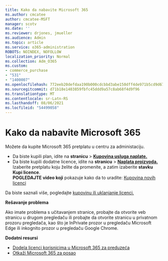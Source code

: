 ```yaml
---
title: Kako da nabavite Microsoft 365
ms.author: cmcatee
author: cmcatee-MSFT
manager: scotv
ms.date: ''
ms.reviewer: drjones, jmueller
ms.audience: Admin
ms.topic: article
ms.service: o365-administration
ROBOTS: NOINDEX, NOFOLLOW
localization_priority: Normal
ms.collection: Adm_O365
ms.custom:
- commerce_purchase
- "531"
- "1400007"
ms.openlocfilehash: 772eeb20defdaa190b000cdcbbd3abe150dff4de971b5cd9d676f261880776a9
ms.sourcegitcommit: d71b18e1403859fbfc45ddd9a57c8ab68f4d9f96
ms.translationtype: MT
ms.contentlocale: sr-Latn-RS
ms.lasthandoff: 08/06/2021
ms.locfileid: "54499058"
---
```

# <a name="how-to-make-a-microsoft-365-purchase"></a>Kako da nabavite Microsoft 365

Možete da kupite Microsoft 365 pretplatu u centru za administaciju.
  
- Da biste kupili plan, idite na **stranicu** \> **[Kupovina usluga naplate.](https://go.microsoft.com/fwlink/p/?linkid=868433)**
- Da biste kupili dodatne licence, idite na **stranicu** \> **[Naplata proizvoda.](https://go.microsoft.com/fwlink/p/?linkid=842054)** Izaberite pretplatu koju želite da promenite, a zatim izaberite **stavku Kupi licence**.\
**POGLEDAJTE video koji** pokazuje kako da to uradite: [Kupovina novih licenci](https://go.microsoft.com/fwlink/p/?linkid=2154857)
  
Da biste saznali više, pogledajte [kupovinu ili uklanjanje licenci.](/microsoft-365/commerce/licenses/buy-licenses)

**Rešavanje problema**

Ako imate problema s učitavanjem stranice, probajte da otvorite veb stranicu u drugom pregledaču ili probajte da otvorite stranicu u privatnom prozoru pregledača, kao što je InPrivate prozor u pregledaču Microsoft Edge ili inkognito prozor u pregledaču Google Chrome.

**Dodatni resursi**
  
- [Dodela licenci korisnicima u Microsoft 365 za preduzeća](/microsoft-365/admin/add-users/add-users)
- [Otkaži Microsoft 365 za posao](/microsoft-365/commerce/subscriptions/cancel-your-subscription)